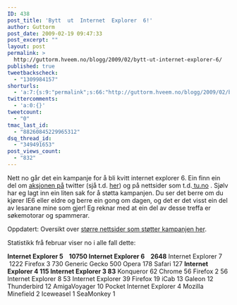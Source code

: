 ```yaml
---
ID: 438
post_title: 'Bytt  ut  Internet  Explorer  6!'
author: Guttorm
post_date: 2009-02-19 09:47:33
post_excerpt: ""
layout: post
permalink: >
  http://guttorm.hveem.no/blogg/2009/02/bytt-ut-internet-explorer-6/
published: true
tweetbackscheck:
  - "1309984157"
shorturls:
  - 'a:7:{s:9:"permalink";s:66:"http://guttorm.hveem.no/blogg/2009/02/bytt-ut-internet-explorer-6/";s:7:"tinyurl";s:25:"http://tinyurl.com/aa23g3";s:4:"isgd";s:17:"http://is.gd/kdcR";s:5:"bitly";s:19:"http://bit.ly/1ZZW7";s:5:"snipr";s:22:"http://snipr.com/caie2";s:5:"snurl";s:22:"http://snurl.com/caie2";s:7:"snipurl";s:24:"http://snipurl.com/caie2";}'
twittercomments:
  - 'a:0:{}'
tweetcount:
  - "0"
tmac_last_id:
  - "88260845229965312"
dsq_thread_id:
  - "349491653"
post_views_count:
  - "832"
---
```

Nett no går det ein kampanje for å bli kvitt internet explorer 6. Ein finn ein del om <a href="http://twitter.com/nerdegutt/status/1200360669">aksjonen på</a> twitter (sjå t.d. <a href="http://search.twitter.com/search?q=ie6">her</a>) og på nettsider som t.d.<a href="http://www.tu.no/it/article199563.ece" target="_blank"> tu.no</a> . Sjølv har eg lagt inn ein liten sak for å støtta kampanjen. Du ser det berre om du kjører IE6 eller eldre og berre ein gong om dagen, og det er det visst ein del av lesarane mine som gjer! Eg reknar med at ein del av desse treffa er søkemotorar og spammerar.

Oppdatert: Oversikt over <a href="http://blog.peterhaza.no/current-web-sites-in-norway-warning-against-internet-explorer-6/" target="_blank">større nettsider som støtter kampanjen her</a>.

Statistikk frå februar viser no i alle fall dette:

<strong>Internet Explorer 5    10750
Internet Explorer 6    2648</strong>
Internet Explorer 7    1222
Firefox 3	730
Generic Gecko	500
Opera	178
Safari	127
<strong>Internet Explorer 4	115
Internet Explorer 3	83</strong>
Konqueror	62
Chrome	56
Firefox 2	56
Internet Explorer 8	53
Internet Explorer	39
Firefox	19
iCab	13
Galeon	12
Thunderbird	12
AmigaVoyager	10
Pocket Internet Explorer	4
Mozilla Minefield	2
Iceweasel	1
SeaMonkey	1